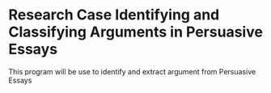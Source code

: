 # Research Case Identifying and Classifying Arguments in Persuasive Essays

This program will be use to identify and extract argument from Persuasive Essays

